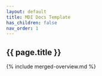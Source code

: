 ```yaml
---
layout: default
title: MDI Docs Template
has_children: false
nav_order: 1
---
```


<!--- edit the title above with the short name of your repository, e.g My Pipelines -->
<!--- do not change any other lines in this file -->
<!--- DO NOT DELETE THIS FILE -->

## {{ page.title }}

{% include merged-overview.md %}
